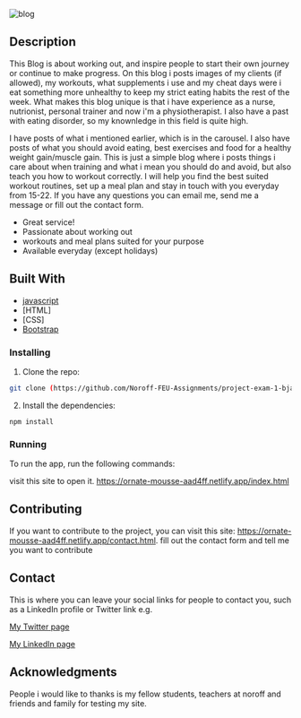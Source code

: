 ![blog](https://github.com/Noroff-FEU-Assignments/project-exam-1-bjarte1234567/assets/114422934/02ec5b78-7042-470a-a370-3b215e962720)


## Description
This Blog is about working out, and inspire people to start their own journey or continue to make progress. On this blog i posts images of my clients (if allowed), my workouts,  what supplements i use and my cheat days were i eat something more unhealthy to keep my strict eating habits the rest of the week. What makes this blog unique is that i have experience as a nurse, nutrionist, personal trainer and now i'm a physiotherapist. I also have a past with eating disorder, so my knownledge in this field is quite high.

I have posts of what i mentioned earlier, which is in the carousel. I also have posts of what you should avoid eating, best exercises and food for a healthy weight gain/muscle gain. This is just a simple blog where i posts things i care about when training and what i mean you should do and avoid, but also teach you how to workout correctly. I will help you find the best suited workout routines, set up a meal plan and stay in touch with you everyday from 15-22. If you have any questions you can email me, send me a message or fill out the contact form.



- Great service!
- Passionate about working out
- workouts and meal plans suited for your purpose
- Available everyday (except holidays)

## Built With


- [javascript](https://Javascript.org/)
- [HTML]
- [CSS] 
- [Bootstrap](https://getbootstrap.com)

### Installing


1. Clone the repo:

```bash
git clone (https://github.com/Noroff-FEU-Assignments/project-exam-1-bjarte1234567)
```

2. Install the dependencies:

```
npm install
```

### Running



To run the app, run the following commands:

visit this site to open it. https://ornate-mousse-aad4ff.netlify.app/index.html



## Contributing

If you want to contribute to the project, you can visit this site: https://ornate-mousse-aad4ff.netlify.app/contact.html. fill out the contact form and tell me you want to contribute

## Contact

This is where you can leave your social links for people to contact you, such as a LinkedIn profile or Twitter link e.g.

[My Twitter page](www.twitter.com)

[My LinkedIn page](www.linkedin.com)


## Acknowledgments

People i would like to thanks is my fellow students, teachers at noroff and friends and family for testing my site.

